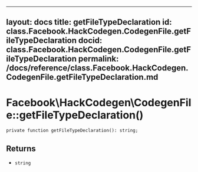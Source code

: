 
***

layout: docs
title: getFileTypeDeclaration
id: class.Facebook.HackCodegen.CodegenFile.getFileTypeDeclaration
docid: class.Facebook.HackCodegen.CodegenFile.getFileTypeDeclaration
permalink: /docs/reference/class.Facebook.HackCodegen.CodegenFile.getFileTypeDeclaration.md
---







# Facebook\\HackCodegen\\CodegenFile::getFileTypeDeclaration()




``` Hack
private function getFileTypeDeclaration(): string;
```




## Returns




* ` string `